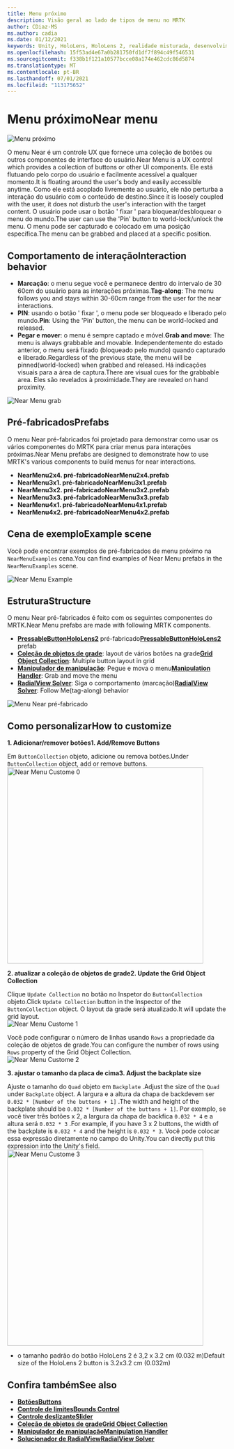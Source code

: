 ```yaml
---
title: Menu próximo
description: Visão geral ao lado de tipos de menu no MRTK
author: CDiaz-MS
ms.author: cadia
ms.date: 01/12/2021
keywords: Unity, HoloLens, HoloLens 2, realidade misturada, desenvolvimento, MRTK, Menu próximo,
ms.openlocfilehash: 15f53ad4e67a0b281750fd1df7f894c49f546531
ms.sourcegitcommit: f338b1f121a10577bcce08a174e462cdc86d5874
ms.translationtype: MT
ms.contentlocale: pt-BR
ms.lasthandoff: 07/01/2021
ms.locfileid: "113175652"
---
```

# <a name="near-menu"></a><span data-ttu-id="f96e8-104">Menu próximo</span><span class="sxs-lookup"><span data-stu-id="f96e8-104">Near menu</span></span>

![Menu próximo](../images/near-menu/MRTK_UX_NearMenu.png)

<span data-ttu-id="f96e8-106">O menu Near é um controle UX que fornece uma coleção de botões ou outros componentes de interface do usuário.</span><span class="sxs-lookup"><span data-stu-id="f96e8-106">Near Menu is a UX control which provides a collection of buttons or other UI components.</span></span> <span data-ttu-id="f96e8-107">Ele está flutuando pelo corpo do usuário e facilmente acessível a qualquer momento.</span><span class="sxs-lookup"><span data-stu-id="f96e8-107">It is floating around the user's body and easily accessible anytime.</span></span> <span data-ttu-id="f96e8-108">Como ele está acoplado livremente ao usuário, ele não perturba a interação do usuário com o conteúdo de destino.</span><span class="sxs-lookup"><span data-stu-id="f96e8-108">Since it is loosely coupled with the user, it does not disturb the user's interaction with the target content.</span></span> <span data-ttu-id="f96e8-109">O usuário pode usar o botão ' fixar ' para bloquear/desbloquear o menu do mundo.</span><span class="sxs-lookup"><span data-stu-id="f96e8-109">The user can use the 'Pin' button to world-lock/unlock the menu.</span></span> <span data-ttu-id="f96e8-110">O menu pode ser capturado e colocado em uma posição específica.</span><span class="sxs-lookup"><span data-stu-id="f96e8-110">The menu can be grabbed and placed at a specific position.</span></span>

## <a name="interaction-behavior"></a><span data-ttu-id="f96e8-111">Comportamento de interação</span><span class="sxs-lookup"><span data-stu-id="f96e8-111">Interaction behavior</span></span>

- <span data-ttu-id="f96e8-112">**Marcação**: o menu segue você e permanece dentro do intervalo de 30 60cm do usuário para as interações próximas.</span><span class="sxs-lookup"><span data-stu-id="f96e8-112">**Tag-along**: The menu follows you and stays within 30-60cm range from the user for the near interactions.</span></span>
- <span data-ttu-id="f96e8-113">**PIN**: usando o botão ' fixar ', o menu pode ser bloqueado e liberado pelo mundo.</span><span class="sxs-lookup"><span data-stu-id="f96e8-113">**Pin**: Using the 'Pin' button, the menu can be world-locked and released.</span></span>
- <span data-ttu-id="f96e8-114">**Pegar e mover**: o menu é sempre captado e móvel.</span><span class="sxs-lookup"><span data-stu-id="f96e8-114">**Grab and move**: The menu is always grabbable and movable.</span></span> <span data-ttu-id="f96e8-115">Independentemente do estado anterior, o menu será fixado (bloqueado pelo mundo) quando capturado e liberado.</span><span class="sxs-lookup"><span data-stu-id="f96e8-115">Regardless of the previous state, the menu will be pinned(world-locked) when grabbed and released.</span></span> <span data-ttu-id="f96e8-116">Há indicações visuais para a área de captura.</span><span class="sxs-lookup"><span data-stu-id="f96e8-116">There are visual cues for the grabbable area.</span></span> <span data-ttu-id="f96e8-117">Eles são revelados à proximidade.</span><span class="sxs-lookup"><span data-stu-id="f96e8-117">They are revealed on hand proximity.</span></span>

<img src="../images/near-menu/MRTK_UX_NearMenu_Grab.png" alt="Near Menu grab">

## <a name="prefabs"></a><span data-ttu-id="f96e8-118">Pré-fabricados</span><span class="sxs-lookup"><span data-stu-id="f96e8-118">Prefabs</span></span>

<span data-ttu-id="f96e8-119">O menu Near pré-fabricados foi projetado para demonstrar como usar os vários componentes do MRTK para criar menus para interações próximas.</span><span class="sxs-lookup"><span data-stu-id="f96e8-119">Near Menu prefabs are designed to demonstrate how to use MRTK's various components to build menus for near interactions.</span></span>

- <span data-ttu-id="f96e8-120">**NearMenu2x4. pré-fabricado**</span><span class="sxs-lookup"><span data-stu-id="f96e8-120">**NearMenu2x4.prefab**</span></span>
- <span data-ttu-id="f96e8-121">**NearMenu3x1. pré-fabricado**</span><span class="sxs-lookup"><span data-stu-id="f96e8-121">**NearMenu3x1.prefab**</span></span>
- <span data-ttu-id="f96e8-122">**NearMenu3x2. pré-fabricado**</span><span class="sxs-lookup"><span data-stu-id="f96e8-122">**NearMenu3x2.prefab**</span></span>
- <span data-ttu-id="f96e8-123">**NearMenu3x3. pré-fabricado**</span><span class="sxs-lookup"><span data-stu-id="f96e8-123">**NearMenu3x3.prefab**</span></span>
- <span data-ttu-id="f96e8-124">**NearMenu4x1. pré-fabricado**</span><span class="sxs-lookup"><span data-stu-id="f96e8-124">**NearMenu4x1.prefab**</span></span>
- <span data-ttu-id="f96e8-125">**NearMenu4x2. pré-fabricado**</span><span class="sxs-lookup"><span data-stu-id="f96e8-125">**NearMenu4x2.prefab**</span></span>

## <a name="example-scene"></a><span data-ttu-id="f96e8-126">Cena de exemplo</span><span class="sxs-lookup"><span data-stu-id="f96e8-126">Example scene</span></span>

<span data-ttu-id="f96e8-127">Você pode encontrar exemplos de pré-fabricados de menu próximo na `NearMenuExamples` cena.</span><span class="sxs-lookup"><span data-stu-id="f96e8-127">You can find examples of Near Menu prefabs in the `NearMenuExamples` scene.</span></span>

<img src="../images/near-menu/MRTK_UX_NearMenu_Examples.png" alt="Near Menu Example">

## <a name="structure"></a><span data-ttu-id="f96e8-128">Estrutura</span><span class="sxs-lookup"><span data-stu-id="f96e8-128">Structure</span></span>

<span data-ttu-id="f96e8-129">O menu Near pré-fabricados é feito com os seguintes componentes do MRTK.</span><span class="sxs-lookup"><span data-stu-id="f96e8-129">Near Menu prefabs are made with following MRTK components.</span></span>

- <span data-ttu-id="f96e8-130">[**PressableButtonHoloLens2**](button.md) pré-fabricado</span><span class="sxs-lookup"><span data-stu-id="f96e8-130">[**PressableButtonHoloLens2**](button.md) prefab</span></span>
- <span data-ttu-id="f96e8-131">[**Coleção de objetos de grade**](object-collection.md): layout de vários botões na grade</span><span class="sxs-lookup"><span data-stu-id="f96e8-131">[**Grid Object Collection**](object-collection.md): Multiple button layout in grid</span></span>
- <span data-ttu-id="f96e8-132">[**Manipulador de manipulação**](manipulation-handler.md): Pegue e mova o menu</span><span class="sxs-lookup"><span data-stu-id="f96e8-132">[**Manipulation Handler**](manipulation-handler.md): Grab and move the menu</span></span>
- <span data-ttu-id="f96e8-133">[**RadialView Solver**](solvers/solver.md): Siga o comportamento (marcação)</span><span class="sxs-lookup"><span data-stu-id="f96e8-133">[**RadialView Solver**](solvers/solver.md): Follow Me(tag-along) behavior</span></span>

![Menu Near pré-fabricado](../images/near-menu/MRTK_UX_NearMenu_Structure.png)

## <a name="how-to-customize"></a><span data-ttu-id="f96e8-135">Como personalizar</span><span class="sxs-lookup"><span data-stu-id="f96e8-135">How to customize</span></span>

<span data-ttu-id="f96e8-136">**1. Adicionar/remover botões**</span><span class="sxs-lookup"><span data-stu-id="f96e8-136">**1. Add/Remove Buttons**</span></span>

<span data-ttu-id="f96e8-137">Em `ButtonCollection` objeto, adicione ou remova botões.</span><span class="sxs-lookup"><span data-stu-id="f96e8-137">Under `ButtonCollection` object, add or remove buttons.</span></span>  
<img src="../images/near-menu/MRTK_UX_NearMenu_Custom0.png" width="450" alt="Near Menu Custome 0">

<span data-ttu-id="f96e8-138">**2. atualizar a coleção de objetos de grade**</span><span class="sxs-lookup"><span data-stu-id="f96e8-138">**2. Update the Grid Object Collection**</span></span>

<span data-ttu-id="f96e8-139">Clique `Update Collection` no botão no Inspetor do `ButtonCollection` objeto.</span><span class="sxs-lookup"><span data-stu-id="f96e8-139">Click `Update Collection` button in the Inspector of the `ButtonCollection` object.</span></span> <span data-ttu-id="f96e8-140">O layout da grade será atualizado.</span><span class="sxs-lookup"><span data-stu-id="f96e8-140">It will update the grid layout.</span></span>  
<img src="../images/near-menu/MRTK_UX_NearMenu_Custom1.png" alt="Near Menu Custome 1">

<span data-ttu-id="f96e8-141">Você pode configurar o número de linhas usando `Rows` a propriedade da coleção de objetos de grade.</span><span class="sxs-lookup"><span data-stu-id="f96e8-141">You can configure the number of rows using `Rows` property of the Grid Object Collection.</span></span>  
<img src="../images/near-menu/MRTK_UX_NearMenu_Custom2.png" alt="Near Menu Custome 2">

<span data-ttu-id="f96e8-142">**3. ajustar o tamanho da placa de cima**</span><span class="sxs-lookup"><span data-stu-id="f96e8-142">**3. Adjust the backplate size**</span></span>

<span data-ttu-id="f96e8-143">Ajuste o tamanho do `Quad` objeto em `Backplate` .</span><span class="sxs-lookup"><span data-stu-id="f96e8-143">Adjust the size of the `Quad` under `Backplate` object.</span></span> <span data-ttu-id="f96e8-144">A largura e a altura da chapa de backdevem ser `0.032 * [Number of the buttons + 1]` .</span><span class="sxs-lookup"><span data-stu-id="f96e8-144">The width and height of the backplate should be `0.032 * [Number of the buttons + 1]`.</span></span> <span data-ttu-id="f96e8-145">Por exemplo, se você tiver três botões x 2, a largura da chapa de backfica `0.032 * 4` e a altura será `0.032 * 3` .</span><span class="sxs-lookup"><span data-stu-id="f96e8-145">For example, if you have 3 x 2 buttons, the width of the backplate is `0.032 * 4` and the height is `0.032 * 3`.</span></span> <span data-ttu-id="f96e8-146">Você pode colocar essa expressão diretamente no campo do Unity.</span><span class="sxs-lookup"><span data-stu-id="f96e8-146">You can directly put this expression into the Unity's field.</span></span>  
<img src="../images/near-menu/MRTK_UX_NearMenu_Custom3.png" width="450" alt="Near Menu Custome 3">

- <span data-ttu-id="f96e8-147">o tamanho padrão do botão HoloLens 2 é 3,2 x 3.2 cm (0.032 m)</span><span class="sxs-lookup"><span data-stu-id="f96e8-147">Default size of the HoloLens 2 button is 3.2x3.2 cm (0.032m)</span></span>

## <a name="see-also"></a><span data-ttu-id="f96e8-148">Confira também</span><span class="sxs-lookup"><span data-stu-id="f96e8-148">See also</span></span>

- [<span data-ttu-id="f96e8-149">**Botões**</span><span class="sxs-lookup"><span data-stu-id="f96e8-149">**Buttons**</span></span>](button.md)
- [<span data-ttu-id="f96e8-150">**Controle de limites**</span><span class="sxs-lookup"><span data-stu-id="f96e8-150">**Bounds Control**</span></span>](bounds-control.md)
- [<span data-ttu-id="f96e8-151">**Controle deslizante**</span><span class="sxs-lookup"><span data-stu-id="f96e8-151">**Slider**</span></span>](sliders.md)
- [<span data-ttu-id="f96e8-152">**Coleção de objetos de grade**</span><span class="sxs-lookup"><span data-stu-id="f96e8-152">**Grid Object Collection**</span></span>](object-collection.md)
- [<span data-ttu-id="f96e8-153">**Manipulador de manipulação**</span><span class="sxs-lookup"><span data-stu-id="f96e8-153">**Manipulation Handler**</span></span>](manipulation-handler.md)
- [<span data-ttu-id="f96e8-154">**Solucionador de RadialView**</span><span class="sxs-lookup"><span data-stu-id="f96e8-154">**RadialView Solver**</span></span>](solvers/solver.md)
